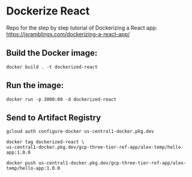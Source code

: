 # Dockerize React

Repo for the step by step tutorial of Dockerizing a React app: https://jsramblings.com/dockerizing-a-react-app/

## Build the Docker image:

```
docker build . -t dockerized-react
```

## Run the image:

```
docker run -p 3000:80 -d dockerized-react
```

## Send to Artifact Registry 
```
gcloud auth configure-docker us-central1-docker.pkg.dev
```

```
docker tag dockerized-react \
us-central1-docker.pkg.dev/gcp-three-tier-ref-app/alex-temp/hello-app:1.0.0
```

```
docker push us-central1-docker.pkg.dev/gcp-three-tier-ref-app/alex-temp/hello-app:1.0.0
```

